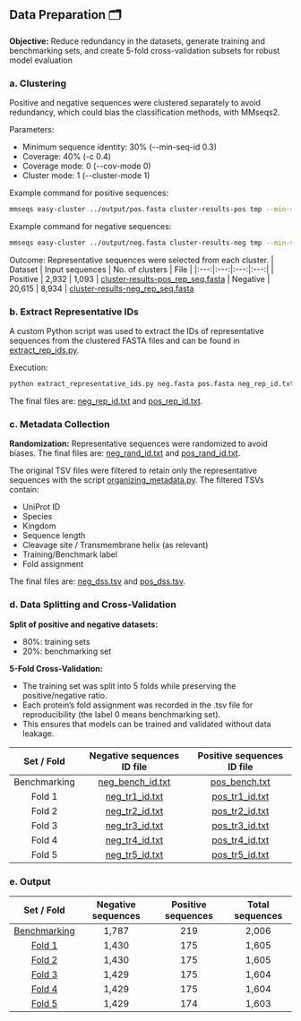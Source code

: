 ## Data Preparation 🗂️
**Objective:** Reduce redundancy in the datasets, generate training and benchmarking sets, and create 5-fold cross-validation subsets for robust model evaluation

### a. Clustering
Positive and negative sequences were clustered separately to avoid redundancy, which could bias the classification methods, with MMseqs2.

Parameters:
- Minimum sequence identity: 30% (--min-seq-id 0.3)
- Coverage: 40% (-c 0.4)
- Coverage mode: 0 (--cov-mode 0)
- Cluster mode: 1 (--cluster-mode 1)

Example command for positive sequences:
```bash
mmseqs easy-cluster ../output/pos.fasta cluster-results-pos tmp --min-seq-id 0.3 -c 0.4 --cov-mode 0 --cluster-mode 1
 ```
Example command for negative sequences:
```bash
mmseqs easy-cluster ../output/neg.fasta cluster-results-neg tmp --min-seq-id 0.3 -c 0.4 --cov-mode 0 --cluster-mode 1
 ```
Outcome: Representative sequences were selected from each cluster.
| Dataset   | Input sequences | No. of clusters | File | 
|:---:|:---:|:---:|:---:|
| Positive  | 2,932          | 1,093            | [cluster-results-pos_rep_seq.fasta](files/cluster_output/cluster-results-pos_rep_seq.fasta)
| Negative  | 20,615         | 8,934            | [cluster-results-neg_rep_seq.fasta](files/cluster_output/cluster-results-neg_rep_seq.fasta)

### b. Extract Representative IDs
A custom Python script was used to extract the IDs of representative sequences from the clustered FASTA files and can be found in [extract_rep_ids.py](scripts/01_extract_rep_ids.py).

Execution:
```bash
python extract_representative_ids.py neg.fasta pos.fasta neg_rep_id.txt pos_rep_id.txt
 ```
The final files are: [neg_rep_id.txt](files/cluster_output/neg_rep_id.txt) and [pos_rep_id.txt](files/cluster_output/pos_rep_id.txt).

### c. Metadata Collection
**Randomization:** Representative sequences were randomized to avoid biases. The final files are: [neg_rand_id.txt](files/cluster_output/neg_rand_id.txt) and [pos_rand_id.txt](files/cluster_output/pos_rand_id.txt).

The original TSV files were filtered to retain only the representative sequences with the script [organizing_metadata.py](scripts/02_organizing_metadata.py).
The filtered TSVs contain:
- UniProt ID
- Species
- Kingdom
- Sequence length
- Cleavage site / Transmembrane helix (as relevant)
- Training/Benchmark label 
- Fold assignment 

The final files are: [neg_dss.tsv](files/folded_datasets/neg_dss.tsv) and [pos_dss.tsv](files/folded_datasets/pos_dss.tsv).

### d. Data Splitting and Cross-Validation
**Split of positive and negative datasets:** 
- 80%: training sets
- 20%: benchmarking set

**5-Fold Cross-Validation:**
- The training set was split into 5 folds while preserving the positive/negative ratio.
- Each protein’s fold assignment was recorded in the .tsv file for reproducibility (the label 0 means benchmarking set).
- This ensures that models can be trained and validated without data leakage.

| Set / Fold | Negative sequences ID file | Positive sequences ID file | 
|:---:|:---:|:---:|
| Benchmarking    | [neg_bench_id.txt](files/cluster_output/neg_bench_id.txt)           | [pos_bench.txt](files/cluster_output/pos_bench.txt)               | 
| Fold 1    | [neg_tr1_id.txt](files/cluster_output/neg_tr1_id.txt)               | [pos_tr1_id.txt](files/cluster_output/pos_tr1_id.txt)            | 
| Fold 2    | [neg_tr2_id.txt](files/cluster_output/neg_tr2_id.txt)            | [pos_tr2_id.txt](files/cluster_output/pos_tr2_id.txt)             | 
| Fold 3    | [neg_tr3_id.txt](files/cluster_output/neg_tr3_id.txt)            | [pos_tr3_id.txt](files/cluster_output/pos_tr3_id.txt)            | 
| Fold 4    | [neg_tr4_id.txt](files/cluster_output/neg_tr4_id.txt)            | [pos_tr4_id.txt](files/cluster_output/pos_tr4_id.txt)            | 
| Fold 5    | [neg_tr5_id.txt](files/cluster_output/neg_tr5_id.txt)            | [pos_tr5_id.txt](files/cluster_output/pos_tr5_id.txt)            | 


### e. Output
| Set / Fold | Negative sequences | Positive sequences | Total sequences |
|:---: |:---: |:---: |:---: |
| [Benchmarking](files/training_sets/bench_rand.txt)    | 1,787           | 219             | 2,006          |
| [Fold 1](files/training_sets/tr_set1_rand_id.txt)    | 1,430           | 175             | 1,605          |
| [Fold 2](files/training_sets/tr_set2_rand_id.txt)    | 1,430           | 175             | 1,605          |
| [Fold 3](files/training_sets/tr_set3_rand_id.txt)    | 1,429           | 175             | 1,604          |
| [Fold 4](files/training_sets/tr_set4_rand_id.txt)    | 1,429           | 175             | 1,604          |
| [Fold 5](files/training_sets/tr_set5_rand_id.txt)    | 1,429           | 174             | 1,603          |
